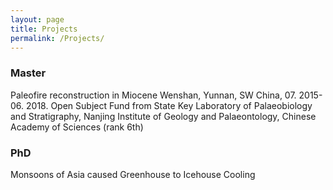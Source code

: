 ```yaml
---
layout: page
title: Projects
permalink: /Projects/
---
```



### Master
Paleofire reconstruction in Miocene Wenshan, Yunnan, SW China, 07. 2015-06. 2018. Open Subject Fund from State Key Laboratory of Palaeobiology and Stratigraphy, Nanjing Institute of Geology and Palaeontology, Chinese Academy of Sciences (rank 6th)


### PhD

Monsoons of Asia caused Greenhouse to Icehouse Cooling
